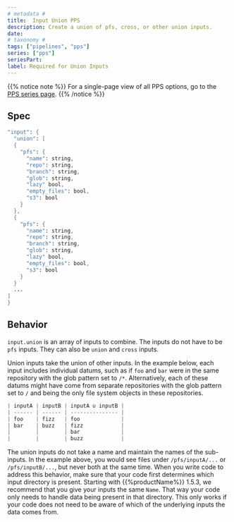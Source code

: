 ```yaml
---
# metadata # 
title:  Input Union PPS
description: Create a union of pfs, cross, or other union inputs. 
date: 
# taxonomy #
tags: ["pipelines", "pps"]
series: ["pps"]
seriesPart:
label: Required for Union Inputs
---
```


{{% notice note %}}
For a single-page view of all PPS options, go to the [PPS series page](/series/pps).
{{% /notice %}}

## Spec 

```s
"input": {
  "union": [
  {
    "pfs": {
      "name": string,
      "repo": string,
      "branch": string,
      "glob": string,
      "lazy" bool,
      "empty_files": bool,
      "s3": bool
    }
  },
  {
    "pfs": {
      "name": string,
      "repo": string,
      "branch": string,
      "glob": string,
      "lazy" bool,
      "empty_files": bool,
      "s3": bool
    }
  }
  ...
]
}

```

## Behavior 

`input.union` is an array of inputs to combine. The inputs do not have to be
`pfs` inputs. They can also be `union` and `cross` inputs. 
 

Union inputs take the union of other inputs. In the example
below, each input includes individual datums, such as if  `foo` and `bar`
were in the same repository with the glob pattern set to `/*`.
Alternatively, each of these datums might have come from separate repositories
with the glob pattern set to `/` and being the only file system objects in these
repositories.

```s
| inputA | inputB | inputA ∪ inputB |
| ------ | ------ | --------------- |
| foo    | fizz   | foo             |
| bar    | buzz   | fizz            |
|        |        | bar             |
|        |        | buzz            |
```

The union inputs do not take a name and maintain the names of the
sub-inputs. In the example above, you would see files under
`/pfs/inputA/...` or `/pfs/inputB/...`, but never both at the same time.
When you write code to address this behavior, make sure that
your code first determines which input directory is present. Starting
with {{%productName%}} 1.5.3, we recommend that you give your inputs the
same `Name`. That way your code only needs to handle data being present
in that directory. This only works if your code does not need to be
aware of which of the underlying inputs the data comes from.



